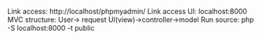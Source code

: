 Link access: http://localhost/phpmyadmin/
Link access UI: localhost:8000
MVC structure: User-> request UI(view)->controller->model
Run source: php -S localhost:8000 -t public
